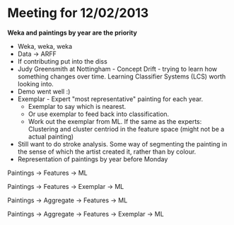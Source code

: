 Meeting for 12/02/2013
======================

**Weka and paintings by year are the priority**

* Weka, weka, weka
* Data -> ARFF 
* If contributing put into the diss
* Judy Greensmith at Nottingham - Concept Drift - trying to learn how something changes over time. Learning Classifier Systems (LCS) worth looking into.
* Demo went well :)
* Exemplar - Expert "most representative" painting for each year.
    * Exemplar to say which is nearest.
    * Or use exemplar to feed back into classification.
    * Work out the exemplar from ML. If the same as the experts: Clustering and cluster centriod in the feature space (might not be a actual painting)
* Still want to do stroke analysis. Some way of segmenting the painting in the sense of which the artist created it, rather than by colour.
* Representation of paintings by year before Monday


Paintings -> Features -> ML

Paintings -> Features -> Exemplar -> ML

Paintings -> Aggregate -> Features -> ML

Paintings -> Aggregate -> Features -> Exemplar -> ML
